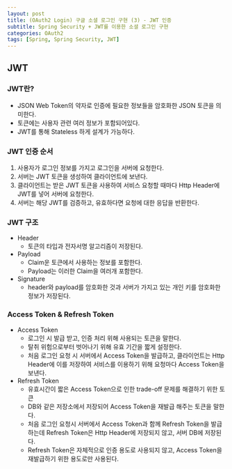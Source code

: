 ```yaml
---
layout: post
title: (OAuth2 Login) 구글 소셜 로그인 구현 (3) - JWT 인증
subtitle: Spring Security + JWT를 이용한 소셜 로그인 구현
categories: OAuth2
tags: [Spring, Spring Security, JWT]
---
```


## JWT
### JWT란?
- JSON Web Token의 약자로 인증에 필요한 정보들을 암호화한 JSON 토큰을 의미한다.
- 토큰에는 사용자 관련 여러 정보가 포함되어있다.
- JWT를 통해 Stateless 하게 설계가 가능하다.

### JWT 인증 순서
1. 사용자가 로그인 정보를 가지고 로그인을 서버에 요청한다.
2. 서버는 JWT 토큰을 생성하여 클라이언트에 보낸다.
3. 클라이언트는 받은 JWT 토큰을 사용하여 서비스 요청할 때마다 Http Header에 JWT를 넣어 서버에 요청한다.
4. 서버는 해당 JWT를 검증하고, 유효하다면 요청에 대한 응답을 반환한다.

### JWT 구조
- Header
  - 토큰의 타입과 전자서명 알고리즘이 저장된다.
- Payload
  - Claim운 토큰에서 사용하는 정보를 포함한다.
  - Payload는 이러한 Claim을 여러개 포함한다.
- Signature
  - header와 payload를 암호화한 것과 서버가 가지고 있는 개인 키를 암호화한 정보가 저장된다.
 
### Access Token & Refresh Token
- Access Token
  - 로그인 시 발급 받고, 인증 처리 위해 사용되는 토큰을 말한다.
  - 탈취 위험으로부터 벗어나기 위해 유효 기간을 짧게 설정한다.
  - 처음 로그인 요청 시 서버에서 Access Token을 발급하고, 클라이언트는 Http Header에 이를 저장하여 서비스를 이용하기 위해 요청마다 Access Token을 보낸다.
- Refresh Token
  - 유효시간이 짧은 Access Token으로 인한 trade-off 문제를 해결하기 위한 토큰
  - DB와 같은 저장소에서 저장되어 Access Token을 재발급 해주는 토큰을 말한다.
  - 처음 로그인 요청시 서버에서 Access Token과 함께 Refresh Token을 발급하는데 Refresh Token은 Http Header에 저장되지 않고, 서버 DB에 저장된다.
  - Refresh Token은 자체적으로 인증 용도로 사용되지 않고, Access Token을 재발급하기 위한 용도로만 사용된다.
 
<br>
<br>

